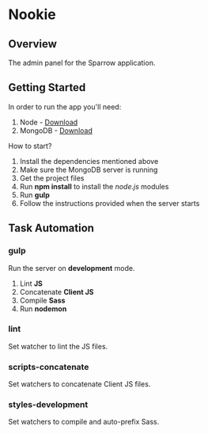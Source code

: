 # Nookie

## Overview
The admin panel for the Sparrow application.

## Getting Started

In order to run the app you'll need:

 1. Node - [Download](https://nodejs.org)
 2. MongoDB - [Download](https://mongodb.org)

How to start?

 1. Install the dependencies mentioned above
 2. Make sure the MongoDB server is running
 3. Get the project files
 4. Run **npm install** to install the *node.js* modules
 5. Run **gulp**
 6. Follow the instructions provided when the server starts

## Task Automation

### gulp

Run the server on **development** mode.

 1. Lint **JS**
 2. Concatenate **Client JS**
 3. Compile **Sass**
 4. Run **nodemon**

### lint

Set watcher to lint the JS files.

### scripts-concatenate

Set watchers to concatenate Client JS files.

### styles-development

Set watchers to compile and auto-prefix Sass.